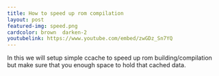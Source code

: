 ```yaml
---
title: How to speed up rom compilation
layout: post
featured-img: speed.png
cardcolor: brown  darken-2
youtubelink: https://www.youtube.com/embed/zwGDz_Sn7YQ
---
```


In this we will setup simple ccache to speed up rom building/compilation but make sure that you enough space to hold that cached data.
